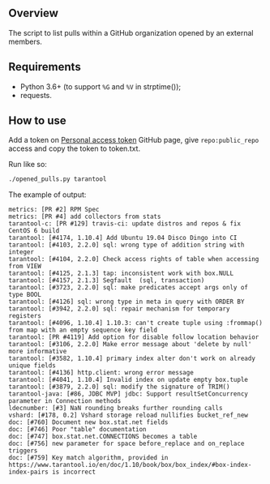 ## Overview

The script to list pulls within a GitHub organization opened by an external members.

## Requirements

* Python 3.6+ (to support `%G` and `%V` in strptime());
* requests.

## How to use

Add a token on [Personal access token][gh_token] GitHub page, give
`repo:public_repo` access and copy the token to token.txt.

Run like so:

```sh
./opened_pulls.py tarantool
```

The example of output:

```
metrics: [PR #2] RPM Spec
metrics: [PR #4] add collectors from stats
tarantool-c: [PR #129] travis-ci: update distros and repos & fix CentOS 6 build
tarantool: [#4174, 1.10.4] Add Ubuntu 19.04 Disco Dingo into CI
tarantool: [#4103, 2.2.0] sql: wrong type of addition string with integer
tarantool: [#4104, 2.2.0] Check access rights of table when accessing from VIEW
tarantool: [#4125, 2.1.3] tap: inconsistent work with box.NULL
tarantool: [#4157, 2.1.3] Segfault  (sql, transaction)
tarantool: [#3723, 2.2.0] sql: make predicates accept args only of type BOOL
tarantool: [#4126] sql: wrong type in meta in query with ORDER BY
tarantool: [#3942, 2.2.0] sql: repair mechanism for temporary registers
tarantool: [#4096, 1.10.4] 1.10.3: can't create tuple using :frommap() from map with an empty sequence key field
tarantool: [PR #4119] Add option for disable follow location behavior
tarantool: [#3106, 2.2.0] Make error message about 'delete by null' more informative
tarantool: [#3582, 1.10.4] primary index alter don't work on already unique fields
tarantool: [#4136] http.client: wrong error message
tarantool: [#4041, 1.10.4] Invalid index on update empty box.tuple
tarantool: [#3879, 2.2.0] sql: modify the signature of TRIM()
tarantool-java: [#86, JDBC MVP] jdbc: Support resultSetConcurrency parameter in Connection methods
ldecnumber: [#3] NaN rounding breaks further rounding calls
vshard: [#178, 0.2] Vshard storage reload nullifies bucket_ref_new
doc: [#760] Document new box.stat.net fields
doc: [#746] Poor "table" documentation
doc: [#747] box.stat.net.CONNECTIONS becomes a table
doc: [#756] new parameter for space before_replace and on_replace triggers
doc: [#759] Key match algorithm, provided in https://www.tarantool.io/en/doc/1.10/book/box/box_index/#box-index-index-pairs is incorrect
```

[gh_token]: https://github.com/settings/tokens
